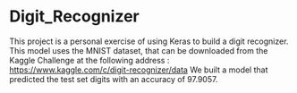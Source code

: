 # Digit_Recognizer
This project is a personal exercise of using Keras to build a digit recognizer.
This model uses the MNIST dataset, that can be downloaded from the Kaggle Challenge at the following address :
https://www.kaggle.com/c/digit-recognizer/data
We built a model that predicted the test set digits with an accuracy of 97.9057.
